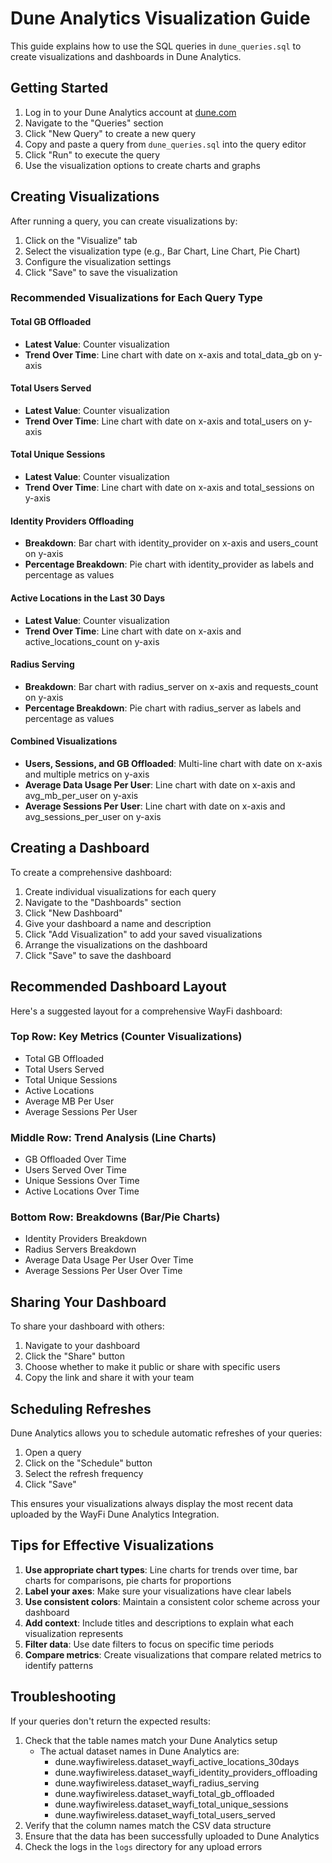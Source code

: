 # Dune Analytics Visualization Guide

This guide explains how to use the SQL queries in `dune_queries.sql` to create visualizations and dashboards in Dune Analytics.

## Getting Started

1. Log in to your Dune Analytics account at [dune.com](https://dune.com)
2. Navigate to the "Queries" section
3. Click "New Query" to create a new query
4. Copy and paste a query from `dune_queries.sql` into the query editor
5. Click "Run" to execute the query
6. Use the visualization options to create charts and graphs

## Creating Visualizations

After running a query, you can create visualizations by:

1. Click on the "Visualize" tab
2. Select the visualization type (e.g., Bar Chart, Line Chart, Pie Chart)
3. Configure the visualization settings
4. Click "Save" to save the visualization

### Recommended Visualizations for Each Query Type

#### Total GB Offloaded
- **Latest Value**: Counter visualization
- **Trend Over Time**: Line chart with date on x-axis and total_data_gb on y-axis

#### Total Users Served
- **Latest Value**: Counter visualization
- **Trend Over Time**: Line chart with date on x-axis and total_users on y-axis

#### Total Unique Sessions
- **Latest Value**: Counter visualization
- **Trend Over Time**: Line chart with date on x-axis and total_sessions on y-axis

#### Identity Providers Offloading
- **Breakdown**: Bar chart with identity_provider on x-axis and users_count on y-axis
- **Percentage Breakdown**: Pie chart with identity_provider as labels and percentage as values

#### Active Locations in the Last 30 Days
- **Latest Value**: Counter visualization
- **Trend Over Time**: Line chart with date on x-axis and active_locations_count on y-axis

#### Radius Serving
- **Breakdown**: Bar chart with radius_server on x-axis and requests_count on y-axis
- **Percentage Breakdown**: Pie chart with radius_server as labels and percentage as values

#### Combined Visualizations
- **Users, Sessions, and GB Offloaded**: Multi-line chart with date on x-axis and multiple metrics on y-axis
- **Average Data Usage Per User**: Line chart with date on x-axis and avg_mb_per_user on y-axis
- **Average Sessions Per User**: Line chart with date on x-axis and avg_sessions_per_user on y-axis

## Creating a Dashboard

To create a comprehensive dashboard:

1. Create individual visualizations for each query
2. Navigate to the "Dashboards" section
3. Click "New Dashboard"
4. Give your dashboard a name and description
5. Click "Add Visualization" to add your saved visualizations
6. Arrange the visualizations on the dashboard
7. Click "Save" to save the dashboard

## Recommended Dashboard Layout

Here's a suggested layout for a comprehensive WayFi dashboard:

### Top Row: Key Metrics (Counter Visualizations)
- Total GB Offloaded
- Total Users Served
- Total Unique Sessions
- Active Locations
- Average MB Per User
- Average Sessions Per User

### Middle Row: Trend Analysis (Line Charts)
- GB Offloaded Over Time
- Users Served Over Time
- Unique Sessions Over Time
- Active Locations Over Time

### Bottom Row: Breakdowns (Bar/Pie Charts)
- Identity Providers Breakdown
- Radius Servers Breakdown
- Average Data Usage Per User Over Time
- Average Sessions Per User Over Time

## Sharing Your Dashboard

To share your dashboard with others:

1. Navigate to your dashboard
2. Click the "Share" button
3. Choose whether to make it public or share with specific users
4. Copy the link and share it with your team

## Scheduling Refreshes

Dune Analytics allows you to schedule automatic refreshes of your queries:

1. Open a query
2. Click on the "Schedule" button
3. Select the refresh frequency
4. Click "Save"

This ensures your visualizations always display the most recent data uploaded by the WayFi Dune Analytics Integration.

## Tips for Effective Visualizations

1. **Use appropriate chart types**: Line charts for trends over time, bar charts for comparisons, pie charts for proportions
2. **Label your axes**: Make sure your visualizations have clear labels
3. **Use consistent colors**: Maintain a consistent color scheme across your dashboard
4. **Add context**: Include titles and descriptions to explain what each visualization represents
5. **Filter data**: Use date filters to focus on specific time periods
6. **Compare metrics**: Create visualizations that compare related metrics to identify patterns

## Troubleshooting

If your queries don't return the expected results:

1. Check that the table names match your Dune Analytics setup
   - The actual dataset names in Dune Analytics are:
     - dune.wayfiwireless.dataset_wayfi_active_locations_30days
     - dune.wayfiwireless.dataset_wayfi_identity_providers_offloading
     - dune.wayfiwireless.dataset_wayfi_radius_serving
     - dune.wayfiwireless.dataset_wayfi_total_gb_offloaded
     - dune.wayfiwireless.dataset_wayfi_total_unique_sessions
     - dune.wayfiwireless.dataset_wayfi_total_users_served
2. Verify that the column names match the CSV data structure
3. Ensure that the data has been successfully uploaded to Dune Analytics
4. Check the logs in the `logs` directory for any upload errors
